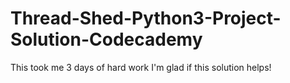 # Thread-Shed-Python3-Project-Solution-Codecademy
This took me 3 days of hard work I'm glad if this solution helps! 
